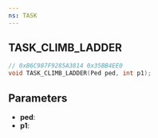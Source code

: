 ```yaml
---
ns: TASK
---
```

## TASK_CLIMB_LADDER

```c
// 0xB6C987F9285A3814 0x35BB4EE0
void TASK_CLIMB_LADDER(Ped ped, int p1);
```


## Parameters
* **ped**: 
* **p1**: 

